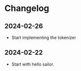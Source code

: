 # Changelog

## 2024-02-26
- Start implementing the tokenizer

## 2024-02-22
- Start with hello sailor.
